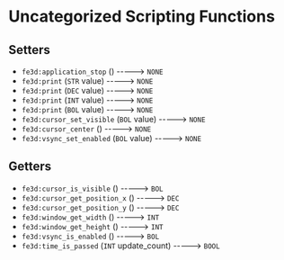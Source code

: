 # Uncategorized Scripting Functions

## Setters

- `fe3d:application_stop` () -----> `NONE`
- `fe3d:print` (`STR` value) -----> `NONE`
- `fe3d:print` (`DEC` value) -----> `NONE`
- `fe3d:print` (`INT` value) -----> `NONE`
- `fe3d:print` (`BOL` value) -----> `NONE`
- `fe3d:cursor_set_visible` (`BOL` value) -----> `NONE`
- `fe3d:cursor_center` () -----> `NONE`
- `fe3d:vsync_set_enabled` (`BOL` value) -----> `NONE`

## Getters

- `fe3d:cursor_is_visible` () -----> `BOL`
- `fe3d:cursor_get_position_x` () -----> `DEC`
- `fe3d:cursor_get_position_y` () -----> `DEC`
- `fe3d:window_get_width` () -----> `INT`
- `fe3d:window_get_height` () -----> `INT`
- `fe3d:vsync_is_enabled` () -----> `BOL`
- `fe3d:time_is_passed` (`INT` update_count) -----> `BOOL`
